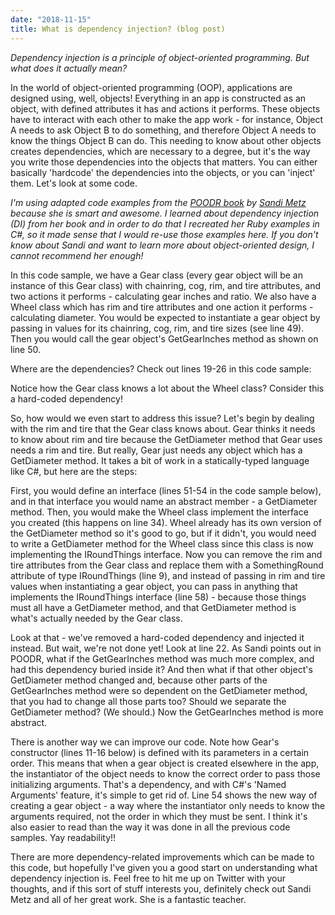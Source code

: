 ```yaml
---
date: "2018-11-15"
title: What is dependency injection? (blog post) 
---
```


_Dependency injection is a principle of object-oriented programming. But what does it actually mean?_

In the world of object-oriented programming (OOP), applications are designed using, well, objects! Everything in an app is constructed as an object, with defined attributes it has and actions it performs. These objects have to interact with each other to make the app work - for instance, Object A needs to ask Object B to do something, and therefore Object A needs to know the things Object B can do. This needing to know about other objects creates dependencies, which are necessary to a degree, but it's the way you write those dependencies into the objects that matters. You can either basically 'hardcode' the dependencies into the objects, or you can 'inject' them. Let's look at some code.

_I'm using adapted code examples from the [POODR book](https://www.poodr.com/) by [Sandi Metz](https://www.sandimetz.com/) because she is smart and awesome. I learned about dependency injection (DI) from her book and in order to do that I recreated her Ruby examples in C#, so it made sense that I would re-use those examples here. If you don't know about Sandi and want to learn more about object-oriented design, I cannot recommend her enough!_

In this code sample, we have a Gear class (every gear object will be an instance of this Gear class) with chainring, cog, rim, and tire attributes, and two actions it performs - calculating gear inches and ratio. We also have a Wheel class which has rim and tire attributes and one action it performs - calculating diameter. You would be expected to instantiate a gear object by passing in values for its chainring, cog, rim, and tire sizes (see line 49). Then you would call the gear object's GetGearInches method as shown on line 50.

<script src="https://gist.github.com/SurlyMae/995848ee79c86c44bc9ff2aad5c669b7.js"></script>

Where are the dependencies? Check out lines 19-26 in this code sample:

<script src="https://gist.github.com/SurlyMae/f16414c5872b6d8d5d6493667bb7f522.js"></script>

Notice how the Gear class knows a lot about the Wheel class? Consider this a hard-coded dependency!

So, how would we even start to address this issue? Let's begin by dealing with the rim and tire that the Gear class knows about. Gear thinks it needs to know about rim and tire because the GetDiameter method that Gear uses needs a rim and tire. But really, Gear just needs any object which has a GetDiameter method. It takes a bit of work in a statically-typed language like C#, but here are the steps:

First, you would define an interface (lines 51-54 in the code sample below), and in that interface you would name an abstract member - a GetDiameter method. Then, you would make the Wheel class implement the interface you created (this happens on line 34). Wheel already has its own version of the GetDiameter method so it's good to go, but if it didn't, you would need to write a GetDiameter method for the Wheel class since this class is now implementing the IRoundThings interface. Now you can remove the rim and tire attributes from the Gear class and replace them with a SomethingRound attribute of type IRoundThings (line 9), and instead of passing in rim and tire values when instantiating a gear object, you can pass in anything that implements the IRoundThings interface (line 58) - because those things must all have a GetDiameter method, and that GetDiameter method is what's actually needed by the Gear class.

<script src="https://gist.github.com/SurlyMae/784fbef23b595c471c8887af99d196c5.js"></script>

Look at that - we've removed a hard-coded dependency and injected it instead. But wait, we're not done yet! Look at line 22. As Sandi points out in POODR, what if the GetGearInches method was much more complex, and had this dependency buried inside it? And then what if that other object's GetDiameter method changed and, because other parts of the GetGearInches method were so dependent on the GetDiameter method, that you had to change all those parts too? Should we separate the GetDiameter method? (We should.) Now the GetGearInches method is more abstract.

<script src="https://gist.github.com/SurlyMae/f0a73436e1eb143056c8c7c34e117ec8.js"></script>

There is another way we can improve our code. Note how Gear's constructor (lines 11-16 below) is defined with its parameters in a certain order. This means that when a gear object is created elsewhere in the app, the instantiator of the object needs to know the correct order to pass those initializing arguments. That's a dependency, and with C#'s 'Named Arguments' feature, it's simple to get rid of. Line 54 shows the new way of creating a gear object - a way where the instantiator only needs to know the arguments required, not the order in which they must be sent. I think it's also easier to read than the way it was done in all the previous code samples. Yay readability!!

<script src="https://gist.github.com/SurlyMae/feaf7e6d74f47ce8f05c5ec401b0bef2.js"></script>

There are more dependency-related improvements which can be made to this code, but hopefully I've given you a good start on understanding what dependency injection is. Feel free to hit me up on Twitter with your thoughts, and if this sort of stuff interests you, definitely check out Sandi Metz and all of her great work. She is a fantastic teacher.
